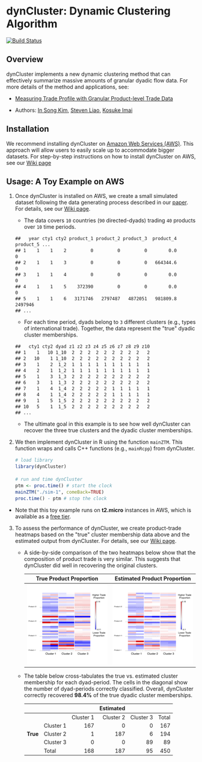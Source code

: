 # dynCluster: Dynamic Clustering Algorithm 

[![Build Status](https://travis-ci.org/kosukeimai/dynCluster.svg?branch=master)](https://travis-ci.org/kosukeimai/dynCluster)

## Overview
dynCluster implements a new dynamic clustering method that can effectively summarize massive amounts of granular dyadic flow data. For more details of the method and applications, see:

+ [Measuring Trade Profile with Granular Product-level Trade Data](https://www.stevenliao.org/uploads/2/5/6/9/25699716/bigtrade.pdf)

+ Authors: [In Song Kim](http://web.mit.edu/insong/www/index.html), [Steven Liao](https://www.stevenliao.org/), [Kosuke Imai](http://imai.princeton.edu/)

## Installation
We recommend installing dynCluster on [Amazon Web Services (AWS)](https://aws.amazon.com/). This approach will allow users to easily scale up to accommodate bigger datasets. For step-by-step instructions on how to install dynCluster on AWS, see our [Wiki page](https://github.com/kosukeimai/dynCluster/wiki/How-to-install-dynCluster-on-AWS)

## Usage: A Toy Example on AWS
1. Once dynCluster is installed on AWS, we create a small simulated dataset following the data generating process described in our [paper](https://www.stevenliao.org/uploads/2/5/6/9/25699716/bigtrade.pdf). For details, see our [Wiki page](https://github.com/kosukeimai/dynCluster/wiki/How-to-run-dynCluster-on-AWS).

    + The data covers `10` countries (`90` directed-dyads) trading `40` products over `10` time periods.
    ```
    ##   year cty1 cty2 product_1 product_2 product_3  product_4 product_5 ...
    ## 1    1    1    2         0         0         0        0.0         0     
    ## 2    1    1    3         0         0         0   664344.6         0  
    ## 3    1    1    4         0         0         0        0.0         0  
    ## 4    1    1    5    372390         0         0        0.0         0  
    ## 5    1    1    6   3171746   2797487   4872051   981809.8   2497946 
    ## ...
    ```

    + For each time period, dyads belong to `3` different clusters (e.g., types of international trade). Together, the data represent the "true" dyadic cluster memberships.
    ```
    ##   cty1 cty2 dyad z1 z2 z3 z4 z5 z6 z7 z8 z9 z10
    ## 1    1   10 1_10  2  2  2  2  2  2  2  2  2   2
    ## 2   10    1 1_10  2  2  2  2  2  2  2  2  2   2
    ## 3    1    2  1_2  1  1  1  1  1  1  1  1  1   1
    ## 4    2    1  1_2  1  1  1  1  1  1  1  1  1   1
    ## 5    1    3  1_3  2  2  2  2  2  2  2  2  2   2
    ## 6    3    1  1_3  2  2  2  2  2  2  2  2  2   2
    ## 7    1    4  1_4  2  2  2  2  2  1  1  1  1   1
    ## 8    4    1  1_4  2  2  2  2  2  1  1  1  1   1
    ## 9    1    5  1_5  2  2  2  2  2  2  2  2  2   2
    ## 10   5    1  1_5  2  2  2  2  2  2  2  2  2   2
    ## ...
    ```

    + The ultimate goal in this example is to see how well dynCluster can recover the three true clusters and the dyadic cluster memberships.

2. We then implement dynCluster in R using the function `mainZTM`. This function wraps and calls C++ functions (e.g., `mainRcpp`) from dynCluster.
    ```R
    # load library
    library(dynCluster)
        
    # run and time dynCluster
    ptm <- proc.time() # start the clock
    mainZTM("./sim-1", comeBack=TRUE)
    proc.time() - ptm # stop the clock
    ```
  + Note that this toy example runs on **t2.micro** instances in AWS, which is available as a [free tier](https://aws.amazon.com/free/).

3. To assess the performance of dynCluster, we create product-trade heatmaps based on the "true" cluster membership data above and the estimated output from dynCluster. For details, see our [Wiki page](https://github.com/kosukeimai/dynCluster/wiki/How-to-run-dynCluster-on-AWS).

    + A side-by-side comparison of the two heatmaps below show that the composition of product trade is very similar. This suggests that dynCluster did well in recovering the original clusters.

        True Product Proportion                    |  Estimated Product Proportion
        :-----------------------------------------:|:----------------------------:
        ![](images/TF_heatmap_demeaned_truth.png)  |  ![Estimated](images/TF_heatmap_demeaned_est.png)

    + The table below cross-tabulates the true vs. estimated cluster membership for each dyad-period. The cells in the diagonal show the number of dyad-periods correctly classified. Overall, dynCluster correctly recovered **98.4%** of the true dyadic cluster memberships.

        |          |           |             | **Estimated**     |             |       |
        |----------|-----------|------------:|------------------:|------------:|------:|
        |          |           | Cluster 1   | Cluster 2         | Cluster 3   | Total |
        |          | Cluster 1 | 167         | 0                 | 0           | 167   |
        | **True** | Cluster 2 | 1           | 187               | 6           | 194   |
        |          | Cluster 3 | 0           | 0                 | 89          | 89    |
        |          | Total     | 168         | 187               | 95          | 450   |
    
